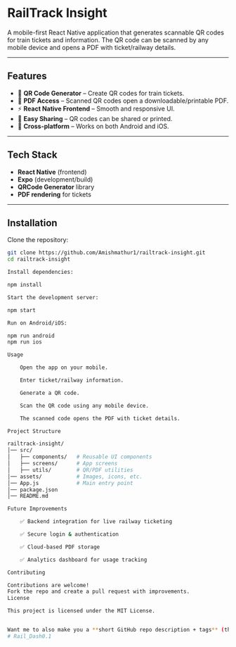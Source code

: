 # RailTrack Insight

A mobile-first React Native application that generates scannable QR codes for train tickets and information. The QR code can be scanned by any mobile device and opens a PDF with ticket/railway details.

---

## Features
- 📱 **QR Code Generator** – Create QR codes for train tickets.
- 📄 **PDF Access** – Scanned QR codes open a downloadable/printable PDF.
- ⚡ **React Native Frontend** – Smooth and responsive UI.
- 🔑 **Easy Sharing** – QR codes can be shared or printed.
- 🚀 **Cross-platform** – Works on both Android and iOS.

---

## Tech Stack
- **React Native** (frontend)
- **Expo** (development/build)
- **QRCode Generator** library
- **PDF rendering** for tickets

---

## Installation

Clone the repository:

```bash
git clone https://github.com/Amishmathur1/railtrack-insight.git
cd railtrack-insight

Install dependencies:

npm install

Start the development server:

npm start

Run on Android/iOS:

npm run android
npm run ios

Usage

    Open the app on your mobile.

    Enter ticket/railway information.

    Generate a QR code.

    Scan the QR code using any mobile device.

    The scanned code opens the PDF with ticket details.

Project Structure

railtrack-insight/
│── src/
│   ├── components/   # Reusable UI components
│   ├── screens/      # App screens
│   ├── utils/        # QR/PDF utilities
│── assets/           # Images, icons, etc.
│── App.js            # Main entry point
│── package.json
│── README.md

Future Improvements

    ✅ Backend integration for live railway ticketing

    ✅ Secure login & authentication

    ✅ Cloud-based PDF storage

    ✅ Analytics dashboard for usage tracking

Contributing

Contributions are welcome!
Fork the repo and create a pull request with improvements.
License

This project is licensed under the MIT License.


Want me to also make you a **short GitHub repo description + tags** (the one that shows under your repo name on GitHub)?
# Rail_Dash0.1
